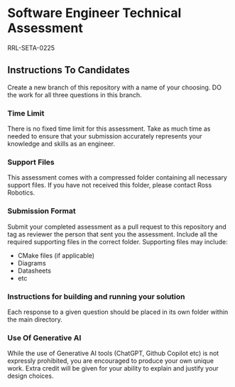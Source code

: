 # Software Engineer Technical Assessment
RRL-SETA-0225

## Instructions To Candidates

Create a new branch of this repository with a name of your choosing. DO the work for all three questions in this branch.

### Time Limit

There is no fixed time limit for this assessment.
Take as much time as needed to ensure that your submission accurately represents your knowledge and skills as an engineer.

### Support Files

This assessment comes with a compressed folder containing all necessary support files. If you have not received this folder, please contact Ross Robotics.

### Submission Format

Submit your completed assessment as a pull request to this repository and tag as reviewer the person that sent you the assessment.
Include all the required supporting files in the correct folder.
Supporting files may include:
- CMake files (if applicable)
- Diagrams
- Datasheets
- etc

### Instructions for building and running your solution
Each response to a given question should be placed in its own folder within the main directory.

### Use Of Generative AI

While the use of Generative AI tools (ChatGPT, Github Copilot etc) is not expressly prohibited, you are encouraged to produce your own unique work. Extra credit will be given for your ability to explain and justify your design choices.
